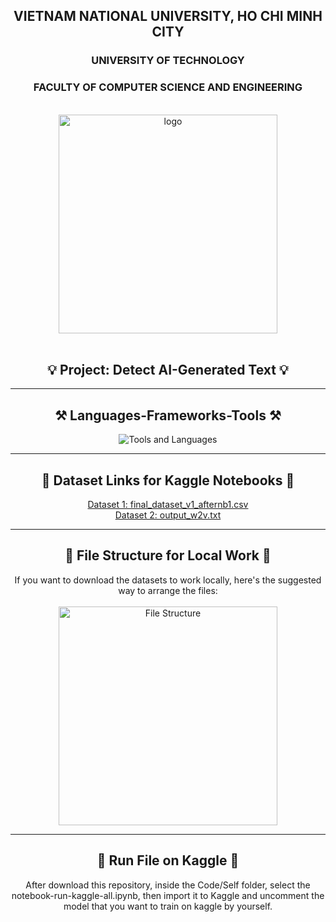 <div align="center">
  
  <h2>VIETNAM NATIONAL UNIVERSITY, HO CHI MINH CITY</h2>
  <h3>UNIVERSITY OF TECHNOLOGY</h3>
  <h3>FACULTY OF COMPUTER SCIENCE AND ENGINEERING</h3>
  
  <br />
  
  <img src="https://hcmut.edu.vn/img/nhanDienThuongHieu/01_logobachkhoasang.png" alt="logo" style="width: 350px; height: auto;">
  
  <br />
  <br />

</div>

<h2 align="center">💡 Project: Detect AI-Generated Text 💡</h2>

---

<h2 align="center">⚒️ Languages-Frameworks-Tools ⚒️</h2>

<div align="center">
  <img src="https://skillicons.dev/icons?i=python,vscode,github,git,md,stackoverflow,tensorflow" alt="Tools and Languages" />
</div>

---

<h2 align="center">📂 Dataset Links for Kaggle Notebooks 📂</h2>

<div align="center">
  <a href="https://www.kaggle.com/datasets/zphudzz/dath-pdz">Dataset 1: final_dataset_v1_afternb1.csv</a><br />
  <a href="https://www.kaggle.com/datasets/zphudzz/pdz-dath-ds">Dataset 2: output_w2v.txt</a>
</div>

---

<h2 align="center">💾 File Structure for Local Work 💾</h2>

<div align="center">
  If you want to download the datasets to work locally, here's the suggested way to arrange the files:
  <br /><br />
  <img src="Capture.PNG" alt="File Structure" style="width: 350px; height: auto;">
</div>

---

<h2 align="center">💾 Run File on Kaggle 💾</h2>

<div align="center">
  After download this repository, inside the Code/Self folder, select the notebook-run-kaggle-all.ipynb, then import it to Kaggle and uncomment the model that you want to train on kaggle by yourself.
  <br /><br />
<!--   <img src="Capture.PNG" alt="File Structure" style="width: 350px; height: auto;"> -->
</div>
